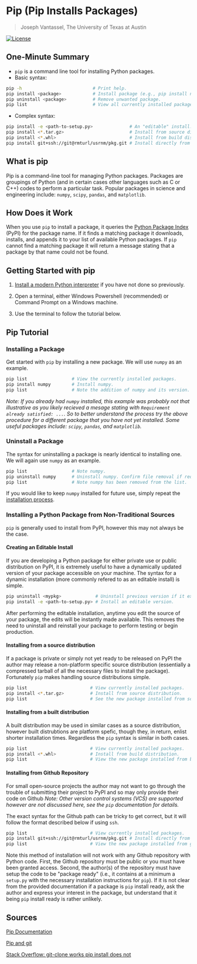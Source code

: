 # Pip (Pip Installs Packages)

>Joseph Vantassel, The University of Texas at Austin

[![License](https://img.shields.io/badge/license-CC--By--SA--4.0-brightgreen.svg)](https://github.com/jpvantassel/git-course/blob/master/LICENSE.md)

## One-Minute Summary

- `pip` is a command line tool for installing Python packages.
- Basic syntax:

```bash
pip -h                           # Print help.
pip install <package>            # Install package (e.g., pip install numpy).
pip uninstall <package>          # Remove unwanted package.
pip list                         # View all currently installed packages.
```

- Complex syntax:

```bash
pip install -e <path-to-setup.py>              # An "editable" install.
pip install <*.tar.gz>                         # Install from source distribution.
pip install <*.whl>                            # Install from build distribution.
pip install git+ssh://git@rmturl/usrnm/pkg.git # Install directly from github.
```

## What is pip

Pip is a command-line tool for managing Python packages. Packages are groupings
of Python (and in certain cases other languages such as C or C++) codes to
perform a particular task. Popular packages in science and engineering include:
`numpy`, `scipy`, `pandas`, and `matplotlib`.

## How Does it Work

When you use `pip` to install a package, it queries the
[Python Package Index](https://pypi.org/) (PyPI) for the package name. If it
finds a matching package it downloads, installs, and appends it to your list of
available Python packages. If `pip` cannot find a matching package it will
return a message stating that a package by that name could not be found.

## Getting Started with pip

1. [Install a modern Python interpreter](./installing_python.md) if you have not
done so previously.

2. Open a terminal, either Windows Powershell (recommended) or Command Prompt on
a Windows machine.

3. Use the terminal to follow the tutorial below.

## Pip Tutorial

### Installing a Package

Get started with `pip` by installing a new package. We will use `numpy` as an
example.

```bash
pip list                 # View the currently installed packages.
pip install numpy        # Install numpy.
pip list                 # Note the addition of numpy and its version.
```

_Note: If you already had `numpy` installed, this example was probably not that
illustrative as you likely recieved a mesage stating with
`Requirement already satisfied: ...`. So to better understand the process try
the above procedure for a different package that you have not yet installed.
Some useful packages include: `scipy`, `pandas`, and `matplotlib`._

### Uninstall a Package

The syntax for uninstalling a package is nearly identical to installing one. We
will again use `numpy` as an example.

```bash
pip list                 # Note numpy.
pip uninstall numpy      # Uninstall numpy. Confirm file removal if required.
pip list                 # Note numpy has been removed from the list.
```

If you would like to keep `numpy` installed for future use, simply repeat the
[installation process](#Installing-a-Package).

### Installing a Python Package from Non-Traditional Sources

`pip` is generally used to install from PyPI, however this may not always be
the case.

#### Creating an Editable Install

If you are developing a Python package for either private use or public
distribution on PyPI, it is extremely useful to have a dynamically updated
version of your package accessible on your machine. The syntax for a dynamic
installation (more commonly refered to as an editable install) is simple.

```bash
pip uninstall <mypkg>             # Uninstall previous version if it exists.
pip install -e <path-to-setup.py> # Install an editable version.
```

After performing the editable installation, anytime you edit the source of your
package, the edits will be instantly made available. This removes the need to
uninstall and reinstall your package to perform testing or begin production.

#### Installing from a source distribution

If a package is private or simply not yet ready to be released on PyPI the
author may release a non-platform specific source distribution (essentially a
compressed tarball of all the necessary files to install the package).
Fortunately `pip` makes handling source distributions simple.

```bash
pip list                        # View currently installed packages.
pip install <*.tar.gz>          # Install from source distribution.
pip list                        # See the new package installed from source.
```

#### Installing from a built distribution

A built distribution may be used in similar cases as a source distribution,
however built distrubtions are platform spefic, though they, in return, enlist
shorter installation times. Regardless the `pip` syntax is similar in both
cases.

```bash
pip list                        # View currently installed packages.
pip install <*.whl>             # Install from build distribution.
pip list                        # View the new package installed from built wheel.
```

#### Installing from Github Repository

For small open-source projects the author may not want to go through the trouble
of submitting their project to PyPI and so may only provide their code on Github
_Note: Other version control systems (VCS) are supported however are not
discussed here, see the `pip` documentation for details._

The exact syntax for the Github path can be tricky to get correct, but it will
follow the format described below if using `ssh`.

```bash
pip list                        # View currently installed packages.
pip install git+ssh://git@rmturl/usrnm/pkg.git # Install directly from github.
pip list                        # View the new package installed from github.
```

Note this method of installation will not work with any Github repository with
Python code. First, the Github repository must be public or you must have been
granted access. Second, the author(s) of the repository must have setup the
code to be "package ready" (i.e., it contains at a minimum a `setup.py` with the
necessary installation instructions for `pip`). If it is not clear from the
provided documentation if a package is `pip` install ready, ask the author and
express your interest in the package, but understand that it being `pip` install
ready is rather unlikely.

## Sources

[Pip Documentation](https://pip.pypa.io/en/stable/reference)

[Pip and git](https://pip.pypa.io/en/stable/reference/pip_install/#git)

[Stack Overflow: git-clone works pip install does not](https://stackoverflow.com/questions/48689415/git-clone-works-but-not-pip-install-for-the-same-remote-url)
